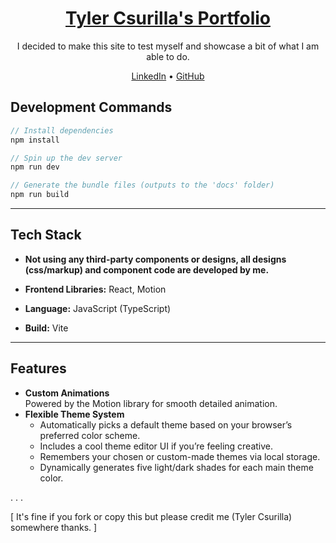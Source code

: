 <div align="center">

# [Tyler Csurilla's Portfolio](https://tyler-csurilla.github.io/)

I decided to make this site to test myself and showcase a bit of what I am able to do.

[LinkedIn](https://www.linkedin.com/in/csurilla/) • [GitHub](https://github.com/Tyler-Csurilla)

</div>

## Development Commands

```js
// Install dependencies
npm install
```

```js
// Spin up the dev server
npm run dev
```

```js
// Generate the bundle files (outputs to the 'docs' folder)
npm run build
```

---

## Tech Stack

- **Not using any third-party components or designs, all designs (css/markup) and component code are developed by me.**

- **Frontend Libraries:** React, Motion
- **Language:** JavaScript (TypeScript)
- **Build:** Vite

---

## Features

- **Custom Animations**  
  Powered by the Motion library for smooth detailed animation.
- **Flexible Theme System**
  - Automatically picks a default theme based on your browser’s preferred color scheme.
  - Includes a cool theme editor UI if you’re feeling creative.
  - Remembers your chosen or custom-made themes via local storage.
  - Dynamically generates five light/dark shades for each main theme color.

.
.
.

[ It's fine if you fork or copy this but please credit me (Tyler Csurilla) somewhere thanks. ]
